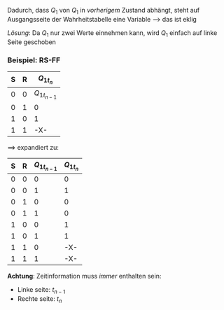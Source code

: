 Dadurch, dass $Q_{1}$ von $Q_{1}$ in _vorherigem_ Zustand abhängt, steht auf Ausgangsseite der Wahrheitstabelle eine Variable
--> das ist eklig

_Lösung_: Da $Q_{1}$ nur zwei Werte einnehmen kann, wird $Q_{1}$ einfach auf linke Seite geschoben

### Beispiel: RS-FF
| S | R | $Q_{1{t_n}}$ |
| ---- | ---- | ---- |
| 0 | 0 | $Q_{1{t_{n-1}}}$ |
| 0 | 1 | 0 |
| 1 | 0 | 1 |
| 1 | 1 | -X- |

==> expandiert zu:

| S | R | $Q_{1{t_{n-1}}}$ | $Q_{1{t_{n}}}$ |
| ---- | ---- | ---- | ---- |
| 0 | 0 | 0 | 0 |
| 0 | 0 | 1 | 1 |
| 0 | 1 | 0 | 0 |
| 0 | 1 | 1 | 0 |
| 1 | 0 | 0 | 1 |
| 1 | 0 | 1 | 1 |
| 1 | 1 | 0 | -X- |
| 1 | 1 | 1 | -X- |
**Achtung**: Zeitinformation muss _immer_ enthalten sein:
- Linke seite: $t_{n-1}$
- Rechte seite: $t_n$
